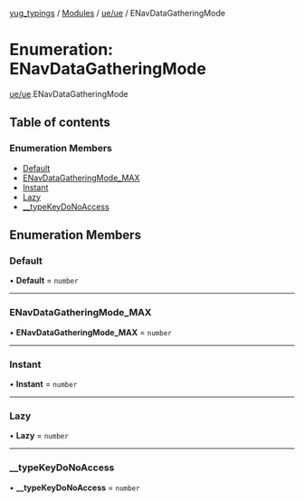[yug_typings](../README.md) / [Modules](../modules.md) / [ue/ue](../modules/ue_ue.md) / ENavDataGatheringMode

# Enumeration: ENavDataGatheringMode

[ue/ue](../modules/ue_ue.md).ENavDataGatheringMode

## Table of contents

### Enumeration Members

- [Default](ue_ue.ENavDataGatheringMode.md#default)
- [ENavDataGatheringMode\_MAX](ue_ue.ENavDataGatheringMode.md#enavdatagatheringmode_max)
- [Instant](ue_ue.ENavDataGatheringMode.md#instant)
- [Lazy](ue_ue.ENavDataGatheringMode.md#lazy)
- [\_\_typeKeyDoNoAccess](ue_ue.ENavDataGatheringMode.md#__typekeydonoaccess)

## Enumeration Members

### Default

• **Default** = `number`

___

### ENavDataGatheringMode\_MAX

• **ENavDataGatheringMode\_MAX** = `number`

___

### Instant

• **Instant** = `number`

___

### Lazy

• **Lazy** = `number`

___

### \_\_typeKeyDoNoAccess

• **\_\_typeKeyDoNoAccess** = `number`
